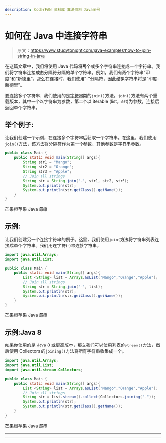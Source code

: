 ```yaml
---
description: CoderFAN 资料库 算法资料 Java示例
---
```


# 如何在 Java 中连接字符串

> 原文：<https://www.studytonight.com/java-examples/how-to-join-string-in-java>

在这篇文章中，我们将使用 Java 代码将两个或多个字符串连接成一个字符串。我们将字符串连接成由分隔符分隔的单个字符串。例如，我们有两个字符串“印度”和“新德里”，那么在连接时，我们使用“-”分隔符，因此结果字符串将是“印度-新德里”。

要连接多个字符串，我们使用的是[字符串](https://www.studytonight.com/java/string-handling-in-java.php)类的`join()`方法。`join()`方法有两个重载版本，其中一个以字符串为参数，第二个以 iterable (list，set)为参数，连接后返回单个字符串。

## 举个例子:

让我们创建一个示例，在连接多个字符串后获取一个字符串。在这里，我们使用`join()`方法，该方法将分隔符作为第一个参数，其他参数是字符串参数。

```java
public class Main {
	public static void main(String[] args){
		String str1 = "Mango";
		String str2 = "Orange";
		String str3 = "Apple";
		// Join all strings
		String str = String.join("-", str1, str2, str3);
		System.out.println(str);
		System.out.println(str.getClass().getName());
	}
} 
```

芒果橙苹果
Java 郎串

## 示例:

让我们创建另一个连接字符串的例子。这里，我们使用`join(`方法将字符串列表连接成单个字符串。我们用连字符(-)来连接字符串。

```java
import java.util.Arrays;
import java.util.List;

public class Main {
	public static void main(String[] args){
		List <String> list = Arrays.asList("Mango","Orange","Apple");
		// Join all strings
		String str = String.join("-", list);
		System.out.println(str);
		System.out.println(str.getClass().getName());
	}
} 
```

芒果橙苹果
Java 郎串

## 示例:Java 8

如果你使用的是 Java 8 或更高版本，那么我们可以使用列表的`stream()`方法，然后使用 Collectors 的`joining()`方法将所有字符串收集成一个。

```java
import java.util.Arrays;
import java.util.List;
import java.util.stream.Collectors;

public class Main {
	public static void main(String[] args){
		List <String> list = Arrays.asList("Mango","Orange","Apple");
		// Join all strings
		String str = list.stream().collect(Collectors.joining("-"));
		System.out.println(str);
		System.out.println(str.getClass().getName());
	}
} 
```

芒果橙苹果
Java 郎串

* * *

* * *